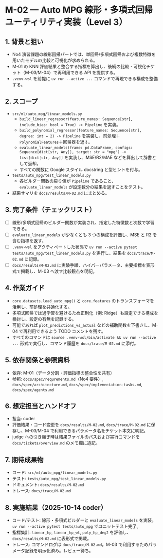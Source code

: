 # M-02 — Auto MPG 線形・多項式回帰ユーティリティ実装（Level 3）

## 1. 背景と狙い
- No4 演習課題の線形回帰パートでは、単回帰/多項式回帰および複数特徴を用いたモデルの比較と可視化が求められる。
- M-01 の KNN 評価結果と整合する指標を算出し、後続の比較・可視化チケット（M-03/M-04）で再利用できる API を提供する。
- `.venv-wsl` を前提に `uv run --active ...` コマンドで再現できる構成を整備する。

## 2. スコープ
- `src/ml/auto_mpg/linear_models.py`
  - `build_linear_regressor(feature_names: Sequence[str], include_bias: bool = True) -> Pipeline` を実装。
  - `build_polynomial_regressor(feature_names: Sequence[str], degree: int = 2) -> Pipeline` を実装し、前処理＋`PolynomialFeatures`＋回帰器を返す。
  - `evaluate_linear_models(frame: pd.DataFrame, configs: Sequence[dict[str, Any]], target: str = "mpg") -> list[dict[str, Any]]` を実装し、MSE/R2/MAE などを算出して辞書として返却。
  - すべての関数に Google スタイル docstring と型ヒントを付与。
- `tests/auto_mpg/test_linear_models.py`
  - 各ビルダー関数の戻り値が `Pipeline` であること、`evaluate_linear_models` が設定数分の結果を返すことをテスト。
- 結果サマリを `docs/results/M-02.md` にまとめる。

## 3. 完了条件（チェックリスト）
- [ ] 線形/多項式回帰のビルダー関数が実装され、指定した特徴数と次数で学習できる。
- [ ] `evaluate_linear_models` が少なくとも 3 つの構成を評価し、MSE と R2 を含む指標を返す。
- [ ] `.venv-wsl` をアクティベートした状態で `uv run --active pytest tests/auto_mpg/test_linear_models.py` を実行し、結果を `docs/trace/M-02.md` に記録。
- [ ] `docs/results/M-02.md` に実験手順、ハイパーパラメータ、主要指標を表形式で掲載し、M-03 へ渡す比較観点を明記。

## 4. 作業ガイド
- `core.datasets.load_auto_mpg()` と `core.features` のトランスフォーマを活用し、前処理を共通化する。
- 多項式回帰では過学習を避けるため正則化（例: Ridge）も設定できる構成を検討し、設定の有無を記録する。
- 可能であれば `plot_predictions_vs_actual` などの補助関数を下書きし、M-04 で再利用できるよう TODO コメントを残す。
- すべてのコマンドは `source .venv-wsl/bin/activate && uv run --active ...` 形式で実行し、コマンド履歴を `docs/trace/M-02.md` に添付。

## 5. 依存関係と参照資料
- 依存: M-01（データ分割・評価指標の整合性を共有）
- 参照: `docs/spec/requrements.md`（No4 要件）, `docs/spec/architecture.md`, `docs/spec/implementation-tasks.md`, `docs/spec/agents.md`

## 6. 想定担当とハンドオフ
- 担当: coder
- 評価結果・コード変更を `docs/results/M-02.md`, `docs/trace/M-02.md` に保存し、M-03/M-04 で利用できるパラメータ名をチケット本文に明記。
- judge への引き継ぎ時は結果ファイルのパスおよび実行コマンドを `docs/tickets/overview.md` のメモ欄に追記。

## 7. 期待成果物
- コード: `src/ml/auto_mpg/linear_models.py`
- テスト: `tests/auto_mpg/test_linear_models.py`
- ドキュメント: `docs/results/M-02.md`
- トレース: `docs/trace/M-02.md`

## 8. 実施結果（2025-10-14 coder）
- コード/テスト: 線形・多項式ビルダーと `evaluate_linear_models` を実装。`uv run --active pytest tests/auto_mpg` でユニットテスト完了。
- 指標集計: `linear_hp`, `linear_hp_wt`, `poly_hp_deg2` を評価し、`docs/results/M-02.md` に表形式で掲載。
- トレース: コマンドログは `docs/trace/M-02.md`。M-03 で利用するためパラメータ記録を明示化済み。レビュー待ち。
